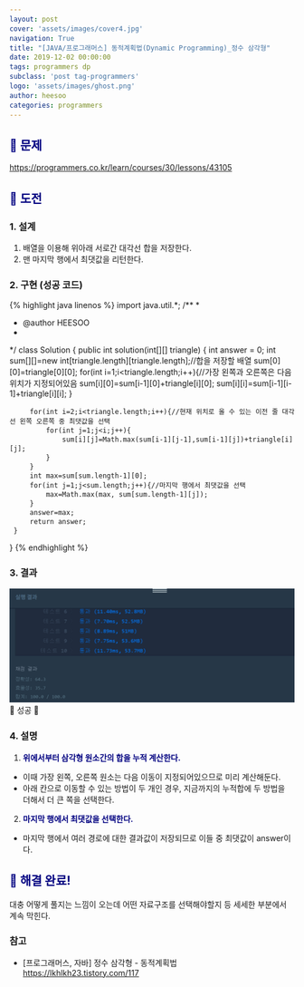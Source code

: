```yaml
---
layout: post
cover: 'assets/images/cover4.jpg'
navigation: True
title: "[JAVA/프로그래머스] 동적계획법(Dynamic Programming)_정수 삼각형"
date: 2019-12-02 00:00:00
tags: programmers dp
subclass: 'post tag-programmers'
logo: 'assets/images/ghost.png'
author: heesoo
categories: programmers
---
```

## <span style="color:navy">👀 문제</span>
<https://programmers.co.kr/learn/courses/30/lessons/43105>

## <span style="color:navy">👊 도전</span>

### 1. 설계
1. 배열을 이용해 위아래 서로간 대각선 합을 저장한다.
2. 맨 마지막 행에서 최댓값을 리턴한다.


### 2. 구현 (성공 코드)
{% highlight java linenos %}
import java.util.*;
/**
 *
 * @author HEESOO
 *
 */
 class Solution {
     public int solution(int[][] triangle) {
         int answer = 0;
         int sum[][]=new int[triangle.length][triangle.length];//합을 저장할 배열
         sum[0][0]=triangle[0][0];
         for(int i=1;i<triangle.length;i++){//가장 왼쪽과 오른쪽은 다음 위치가 지정되어있음
             sum[i][0]=sum[i-1][0]+triangle[i][0];
             sum[i][i]=sum[i-1][i-1]+triangle[i][i];
         }

         for(int i=2;i<triangle.length;i++){//현재 위치로 올 수 있는 이전 줄 대각선 왼쪽 오른쪽 중 최댓값을 선택
             for(int j=1;j<i;j++){
                 sum[i][j]=Math.max(sum[i-1][j-1],sum[i-1][j])+triangle[i][j];
             }
         }
         int max=sum[sum.length-1][0];
         for(int j=1;j<sum.length;j++){//마지막 행에서 최댓값을 선택
             max=Math.max(max, sum[sum.length-1][j]);
         }
         answer=max;
         return answer;
     }
 }
{% endhighlight %}

### 3. 결과
![실행결과](./assets/images/191202_1.PNG)
🤟 성공 🤟

### 4. 설명
1. **<span style="color:navy">위에서부터 삼각형 원소간의 합을 누적 계산한다.</span>**  
- 이때 가장 왼쪽, 오른쪽 원소는 다음 이동이 지정되어있으므로 미리 계산해둔다.
- 아래 칸으로 이동할 수 있는 방법이 두 개인 경우, 지금까지의 누적합에 두 방법을 더해서 더 큰 쪽을 선택한다.
2. **<span style="color:navy">마지막 행에서 최댓값을 선택한다.</span>**  
- 마지막 행에서 여러 경로에 대한 결과값이 저장되므로 이들 중 최댓값이 answer이다.

## <span style="color:navy">👏 해결 완료!</span>
대충 어떻게 풀지는 느낌이 오는데 어떤 자료구조를 선택해야할지 등 세세한 부분에서 계속 막힌다.

### 참고
- [프로그래머스, 자바] 정수 삼각형 - 동적계획법 <https://lkhlkh23.tistory.com/117>
